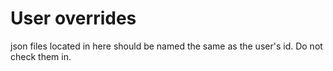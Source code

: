 User overrides
=======

json files located in here should be named the same as the user's id. Do not check them in.